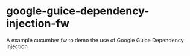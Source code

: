 # google-guice-dependency-injection-fw
A example cucumber fw to demo the use of Google Guice Dependency Injection
